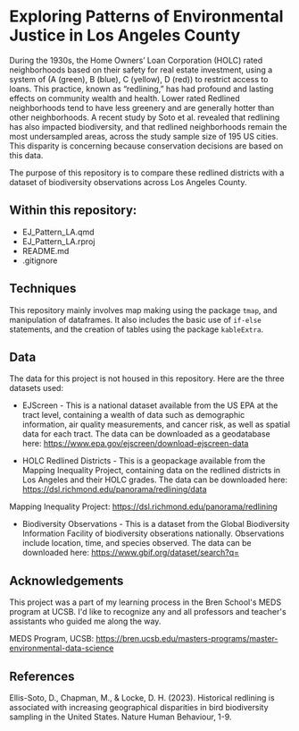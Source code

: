 # Exploring Patterns of Environmental Justice in Los Angeles County

During the 1930s, the Home Owners’ Loan Corporation (HOLC) rated neighborhoods based on their safety for real estate investment, using a system of (A (green), B (blue), C (yellow), D (red)) to restrict access to loans. This practice, known as “redlining,” has had profound and lasting effects on community wealth and health. Lower rated Redlined neighborhoods tend to have less greenery and are generally hotter than other neighborhoods. A recent study by Soto et al. revealed that redlining has also impacted biodiversity, and that redlined neighborhoods remain the most undersampled areas, across the study sample size of 195 US cities. This disparity is concerning because conservation decisions are based on this data.

The purpose of this repository is to compare these redlined districts with a dataset of biodiversity observations across Los Angeles County. 

## Within this repository:
- EJ_Pattern_LA.qmd
- EJ_Pattern_LA.rproj
- README.md
- .gitignore

## Techniques

This repository mainly involves map making using the package `tmap`, and manipulation of dataframes. It also includes the basic use of `if-else` statements, and the creation of tables using the package `kableExtra`. 

## Data
The data for this project is not housed in this repository. Here are the three datasets used:
- EJScreen - This is a national dataset available from the US EPA at the tract level, containing a wealth of data such as demographic information, air quality measurements, and cancer risk, as well as spatial data for each tract. The data can be downloaded as a geodatabase here: https://www.epa.gov/ejscreen/download-ejscreen-data

- HOLC Redlined Districts - This is a geopackage available from the Mapping Inequality Project, containing data on the redlined districts in Los Angeles and their HOLC grades. The data can be downloaded here: https://dsl.richmond.edu/panorama/redlining/data

Mapping Inequality Project: https://dsl.richmond.edu/panorama/redlining

- Biodiversity Observations - This is a dataset from the Global Biodiversity Information Facility of biodiversity obserations nationally. Observations include location, time, and species observed. The data can be downloaded here: https://www.gbif.org/dataset/search?q=

## Acknowledgements
This project was a part of my learning process in the Bren School's MEDS program at UCSB. I'd like to recognize any and all professors and teacher's assistants who guided me along the way. 

MEDS Program, UCSB: https://bren.ucsb.edu/masters-programs/master-environmental-data-science

## References

Ellis-Soto, D., Chapman, M., & Locke, D. H. (2023). Historical redlining is associated with increasing geographical disparities in bird biodiversity sampling in the United States. Nature Human Behaviour, 1-9.
